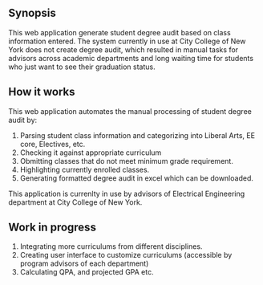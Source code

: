 
## Synopsis

This web application generate student degree audit based on class information entered. 
The system currently in use at City College of New York does not create degree audit, which resulted in manual tasks for advisors across academic departments and long waiting time for students who just want to see their graduation status.


## How it works

This web application automates the manual processing of student degree audit by:
1. Parsing student class information and categorizing into Liberal Arts, EE core, Electives, etc.
2. Checking it against appropriate curriculum 
3. Obmitting classes that do not meet minimum grade requirement.
4. Highlighting currently enrolled classes.
5. Generating formatted degree audit in excel which can be downloaded.

This application is currenlty in use by advisors of Electrical Engineering department at City College of New York.

## Work in progress
1. Integrating more curriculums from different disciplines.
2. Creating user interface to customize curriculums (accessible by program advisors of each department)
3. Calculating QPA, and projected GPA etc.
